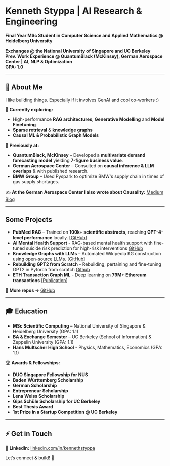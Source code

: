 
# Kenneth Styppa | AI Research & Engineering

**Final Year MSc Student in Computer Science and Applied Mathematics @ Heidelberg University**

**Exchanges @ the National University of Singapore and UC Berkeley**  
**Prev. Work Experience @ QuantumBlack (McKinsey), German Aerospace Center | AI, NLP & Optimization**  
**GPA: 1.0**

---

## 👋 About Me  
I like building things. Especially if it involves GenAI and cool co-workers :) 

📌 **Currently exploring:**  
- High-performance **RAG architectures**, **Generative Modelling** and **Model Finetuning** 
- **Sparse retrieval** & **knowledge graphs**  
- **Causal ML & Probabilistic Graph Models**  

🔬 **Previously at:**  
- **QuantumBlack, McKinsey** – Developed a **multivariate demand forecasting model** yielding **7-figure business value**.   
- **German Aerospace Center** – Consulted on **causal inference & LLM overlaps** & with published research.
- **BMW Group** – Used Pyspark to optimize BMW's supply chain in times of gas supply shortages.

✍️ **At the German Aerospace Center I also wrote about Causality:** [Medium Blog](https://medium.com/causality-in-data-science)  

---

## Some Projects  

- **PubMed RAG** – Trained on **100k+ scientific abstracts**, reaching **GPT-4-level performance** locally. [[GitHub](https://github.com/KennyLoRI/pubMedNLP)]
- **AI Mental Health Support** - RAG-based mental health support with fine-tuned suicide risk prediction for high-risk interventions [GitHub](https://github.com/kennethSty/mentalAI)
- **Knowledge Graphs with LLMs** – Automated Wikipedia KG construction using open-source LLMs. [[GitHub](https://github.com/KennyLoRI/knowledgeGraph)]
- **Rebuilding GPT2 from Scratch** - Rebuilding, pertaining and fine-tuning GPT2 in Pytorch from scratch [Github](https://github.com/kennethSty/Playground)
- **ETH Transaction Graph ML** - Deep learning on **79M+ Ethereum transactions** [[Publication](https://www.sciencedirect.com/science/article/abs/pii/S0957417423003354)]  

🔗 **More repos →** [GitHub](https://github.com/kennethSty)  

---

## 🎓 Education  
- **MSc Scientific Computing** – National University of Singapore & Heidelberg University (GPA: 1.1)  
- **BA & Exchange Semester** – UC Berkeley (School of Information) & Zeppelin University (GPA: 1.1)
- **Hans Multscher High School** - Physics, Mathematics, Economics (GPA: 1.1)

🏆 **Awards & Fellowships:**  
- **DUO Singapore Fellowship for NUS** 
- **Baden Württemberg Scholarship** 
- **German Scholarship** 
- **Entrepreneur Scholarship** 
- **Lena Weiss Scholarship**
- **Gips Schüle Scholarship for UC Berkeley** 
- **Best Thesis Award** 
- **1st Prize in a Startup Competition @ UC Berkeley** 

---

## ⚡ Get in Touch  
💼 **LinkedIn:** [linkedin.com/in/kennethstyppa](https://www.linkedin.com/in/kennethstyppa)  

Let’s connect & build! 🚀
